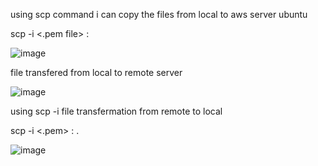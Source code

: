 using scp command i can copy the files from local to aws server ubuntu

scp -i <.pem file> <file name> <destination server ssh>:<file path>

![image](https://user-images.githubusercontent.com/85178565/228051058-db251dc9-003f-4422-b7f4-7cc467df8622.png)

file transfered from local to remote server
  
  
![image](https://user-images.githubusercontent.com/85178565/228051377-37f15a54-3205-4b30-95f0-ac887011245a.png)

using scp -i file transfermation from remote to local
  
  
  scp -i <.pem> <ssh of the remote server>:<path of the file> .
  
  
  ![image](https://user-images.githubusercontent.com/85178565/228055311-5421b7b3-5a8f-49f8-9e83-f7a68fbf47bb.png)
